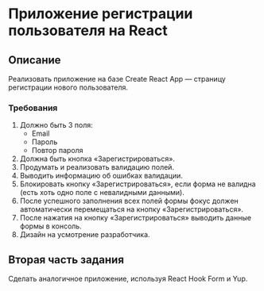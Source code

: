 # Приложение регистрации пользователя на React

## Описание

Реализовать приложение на базе Create React App — страницу регистрации нового пользователя.

### Требования

1. Должно быть 3 поля:
   - Email
   - Пароль
   - Повтор пароля
2. Должна быть кнопка «Зарегистрироваться».
3. Продумать и реализовать валидацию полей.
4. Выводить информацию об ошибках валидации.
5. Блокировать кнопку «Зарегистрироваться», если форма не валидна (есть хоть одно поле с невалидными данными).
6. После успешного заполнения всех полей формы фокус должен автоматически перемещаться на кнопку «Зарегистрироваться».
7. После нажатия на кнопку «Зарегистрироваться» выводить данные формы в консоль.
8. Дизайн на усмотрение разработчика.

## Вторая часть задания

Сделать аналогичное приложение, используя React Hook Form и Yup.
